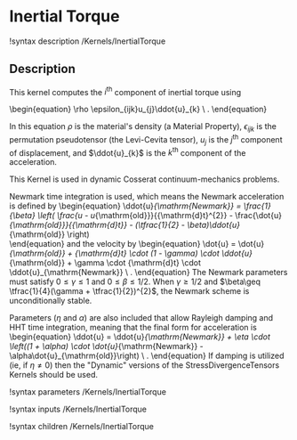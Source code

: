 # Inertial Torque

!syntax description /Kernels/InertialTorque

## Description

This kernel computes the $i^{\mathrm{th}}$ component of inertial torque using

\begin{equation}
\rho \epsilon_{ijk}u_{j}\ddot{u}_{k} \ .
\end{equation}

In this equation $\rho$ is the material's density (a Material Property), $\epsilon_{ijk}$ is the
permutation pseudotensor (the Levi-Cevita tensor), $u_{j}$ is the $j^{\mathrm{th}}$ component of
displacement, and $\ddot{u}_{k}$ is the $k^{\mathrm{th}}$ component of the acceleration.

This Kernel is used in dynamic Cosserat continuum-mechanics problems.

Newmark time integration is used, which means the Newmark acceleration is defined by
\begin{equation}
\ddot{u}_{\mathrm{Newmark}} = \frac{1}{\beta} \left( \frac{u - u_{\mathrm{old}}}{{\mathrm{d}t}^{2}} - \frac{\dot{u}_{\mathrm{old}}}{{\mathrm{d}t}} - (\tfrac{1}{2} - \beta)\ddot{u}_{\mathrm{old}} \right) \
\end{equation}
and the velocity by
\begin{equation}
\dot{u} = \dot{u}_{\mathrm{old}} + {\mathrm{d}t} \cdot (1 - \gamma) \cdot \ddot{u}_{\mathrm{old}} + \gamma \cdot {\mathrm{d}t} \cdot \ddot{u}_{\mathrm{Newmark}} \ .
\end{equation}
The Newmark parameters must satisfy $0\leq \gamma\leq 1$ and $0 \leq \beta \leq 1/2$.  When
$\gamma\geq 1/2$ and $\beta\geq \tfrac{1}{4}(\gamma + \tfrac{1}{2})^{2}$, the Newmark scheme is
unconditionally stable.

Parameters ($\eta$ and $\alpha$) are also included that allow Rayleigh damping and HHT time
integration, meaning that the final form for acceleration is
\begin{equation}
\ddot{u} = \ddot{u}_{\mathrm{Newmark}} + \eta \cdot \left((1 + \alpha) \cdot \dot{u}_{\mathrm{Newmark}} - \alpha\dot{u}_{\mathrm{old}}\right) \ .
\end{equation}
If damping is utilized (ie, if $\eta\neq 0$) then the "Dynamic" versions of the
StressDivergenceTensors Kernels should be used.

!syntax parameters /Kernels/InertialTorque

!syntax inputs /Kernels/InertialTorque

!syntax children /Kernels/InertialTorque
